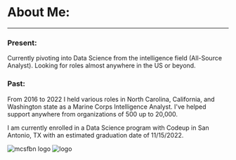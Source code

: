 # About Me:
---
### Present:
Currently pivoting into Data Science from the intelligence field (All-Source Analyst). Looking for roles almost anywhere in the US or beyond.

### Past:
From 2016 to 2022 I held various roles in North Carolina, California, and Washington state as a Marine Corps Intelligence Analyst. I've helped support anywhere from organizations of 500 up to 20,000.

I am currently enrolled in a Data Science program with Codeup in San Antonio, TX with an estimated graduation date of 11/15/2022.

![mcsfbn logo](https://user-images.githubusercontent.com/98612085/195908984-b47dac09-ff6a-4a4b-bca4-b8ea947f9535.jpeg)
![logo](https://user-images.githubusercontent.com/98612085/195908894-a275dad6-755d-4a90-8da8-54e891ef67a3.png)
